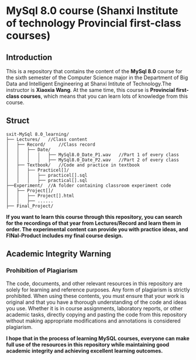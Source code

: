 # MySql 8.0 course (Shanxi Institute of technology Provincial first-class courses)
## Introduction
This is a repository that contains the content of the **MySql 8.0** course for the sixth semester of the Computer Science major in the Department of Big Data and Intelligent Engineering at Shanxi Intitute of Technology.The instructor is **Xiaoxia Wang**. At the same time, this course is **Provincial first-class courses**, which means that you can learn lots of knowledge from this course.
## Struct
```
sxit-MySql 8.0_learning/
├── Lectures/   //Class content
│   ├── Record/     //Class record
│   │   ├── Date/
│   │   │   │   ├── MySql8.0_Date_P1.wav   //Part 1 of every class
│   │   │   │   ├── MySql8.0_Date_P2.wav   //Part 2 of every class
│   ├── Textbook/   //Code and practice in textbook
│   │   ├── Practicel[]/
│   │   │   ├── practicel[].sql
│   │   │   ├── practical[].sql
├──Experiment/  //A folder containing classroom experiment code
│   ├── Project[]/
│   │   ├── Project[].html
│   │   ├── ......
├── Final_Project/
```
**If you want to learn this course through this repository, you can search for the recordings of that year from Lectures/Record and learn them in order. The experimental content can provide you with practice ideas, and FINal-Product includes my final course design.**

## Academic Integrity Warning

### Prohibition of Plagiarism
The code, documents, and other relevant resources in this repository are solely for learning and reference purposes. Any form of plagiarism is strictly prohibited. When using these contents, you must ensure that your work is original and that you have a thorough understanding of the code and ideas you use. Whether it is in course assignments, laboratory reports, or other academic tasks, directly copying and pasting the code from this repository without making appropriate modifications and annotations is considered plagiarism.

<strong>I hope that in the process of learning MySQL courses, everyone can make full use of the resources in this repository while maintaining good academic integrity and achieving excellent learning outcomes.</strong>